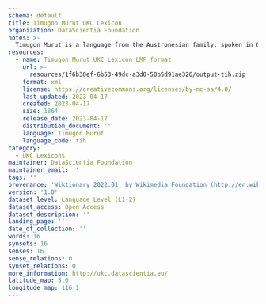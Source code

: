 ```yaml
---
schema: default
title: Timugon Murut UKC Lexicon
organization: DataScientia Foundation
notes: >-
  Timugon Murut is a language from the Austronesian family, spoken in Oceania. The UKC Lexicon of Timugon Murut is represented as a lexico-semantic network. It consists of words, word senses, synsets, as well as sense-level and synset-level relationships.
resources:
  - name: Timugon Murut UKC Lexicon LMF format
    url: >-
      resources/1f6b30ef-6b53-49dc-a3d0-50b5d91ae326/output-tih.zip
    format: xml
    license: https://creativecommons.org/licenses/by-nc-sa/4.0/
    last_updated: 2023-04-17
    created: 2023-04-17
    size: 1864
    release_date: 2023-04-17
    distribution_document: ''
    language: Timugon Murut
    language_code: tih
category:
  - UKC Lexicons
maintainer: DataScientia Foundation
maintainer_email: ''
tags: ''
provenance: 'Wiktionary 2022.01. by Wikimedia Foundation (http://en.wiktionary.org); Princeton WordNet 2.1 by Princeton University (https://wordnet.princeton.edu)'
version: '1.0'
dataset_level: Language Level (L1-2)
dataset_access: Open Access
dataset_description: ''
landing_page: ''
date_of_collection: ''
words: 16
synsets: 16
senses: 16
sense_relations: 0
synset_relations: 0
more_information: http://ukc.datascientia.eu/
latitude_map: 5.0
longitude_map: 116.1
---
```

